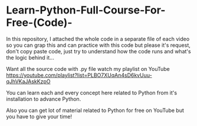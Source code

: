 # Learn-Python-Full-Course-For-Free-(Code)-
In this repository, I attached the whole code in a separate file of each video so you can grap this and can practice with this code but please it's request, don't copy paste code, just try to understand how the code runs and what's the logic behind it...

Want all the source code with .py file watch my playlist on YouTube
https://youtube.com/playlist?list=PLBO7XUqAn4sD6kvUuu-qJhVKaJAskKzpO

You can learn each and every concept here related to Python from it's installation to advance Python.

Also you can get lot of material related to Python for free on YouTube but you have to give your time!
